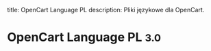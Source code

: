 title: OpenCart Language PL
description: Pliki językowe dla OpenCart.

# OpenCart Language PL <small>3.0</small>

